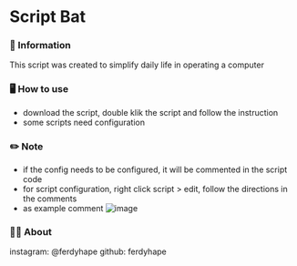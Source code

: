 # Script Bat
### 📓 Information
This script was created to simplify daily life in operating a computer

### 🖥️ How to use
* download the script, double klik the script and follow the instruction
* some scripts need configuration

### ✏️ Note
* if the config needs to be configured, it will be commented in the script code
* for script configuration, right click script > edit, follow the directions in the comments
* as example comment ![image](https://user-images.githubusercontent.com/75787853/174436126-70de0637-0af1-4978-89a8-6e636bf6e9c9.png)

### 👨‍💼 About 
instagram: @ferdyhape
github: ferdyhape
